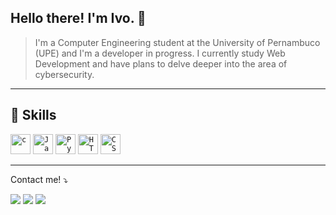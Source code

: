## Hello there! I'm Ivo. 👋

> I'm a Computer Engineering student at the University of Pernambuco (UPE) and I'm a developer in progress. I currently study Web Development and have plans to delve deeper into the area of ​​cybersecurity.

---

## 🚀 Skills

<code><img height="32" src="https://img.shields.io/badge/C-00599C?style=for-the-badge&logo=c&logoColor=white" alt="c"/></code>
<code><img height="32" src="https://img.shields.io/badge/JavaScript-F7DF1E?style=for-the-badge&logo=javascript&logoColor=black" alt="Javascript"/></code>
<code><img height="32" src="https://img.shields.io/badge/Python-3776AB?style=for-the-badge&logo=python&logoColor=white" alt="Python"/></code>
<code><img height="32" src="https://img.shields.io/badge/HTML5-E34F26?style=for-the-badge&logo=html5&logoColor=white" alt="HTML5"/></code>
<code><img height="32" src="https://img.shields.io/badge/CSS3-1572B6?style=for-the-badge&logo=css3&logoColor=white" alt="CSS"/></code>


---

<p align="left">
  Contact me! ⤵️
</p>

<p align="left">
  <a href="ivolopesneto@gmail.com" alt="Gmail">
  <img src="https://img.shields.io/badge/Gmail-D14836?style=for-the-badge&logo=gmail&logoColor=white" /></a>

  <a href="https://www.linkedin.com/in/ivo-lopes-sn/" alt="LinkedIn">
  <img src="https://img.shields.io/badge/LinkedIn-0077B5?style=for-the-badge&logo=linkedin&logoColor=white" /></a>

  <a href="https://wa.me/5581997620123" alt="WhatsApp">
  <img src="https://img.shields.io/badge/WhatsApp-25D366?style=for-the-badge&logo=whatsapp&logoColor=white"/></a>